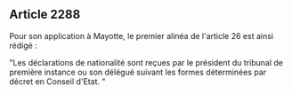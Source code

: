 Article 2288
----
Pour son application à Mayotte, le premier alinéa de l'article 26 est ainsi
rédigé :

"Les déclarations de nationalité sont reçues par le président du tribunal de
première instance ou son délégué suivant les formes déterminées par décret en
Conseil d'Etat. "
